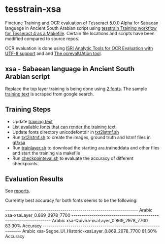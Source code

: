 # tesstrain-xsa

Finetune Training and OCR evaluation of Tesseract 5.0.0 Alpha for Sabaean language in Ancient South Arabian script using
 [tesstrain Training workflow for Tesseract 4 as a Makefile](https://github.com/tesseract-ocr/tesstrain). Certain file locations and scripts have been modified compared to source repos.

OCR evaluation is done using [ISRI Analytic Tools for OCR Evaluation with UTF-8 support](https://github.com/eddieantonio/ocreval) and  and [The ocrevalUAtion tool](https://sites.google.com/site/textdigitisation/ocrevaluation).

## xsa - Sabaean language in Ancient South Arabian script

Replace the top layer training is being done using [2 fonts](langdata/xsa.fontslist.txt). The sample [training text](langdata/xsa.txt) is scraped from google search.

## Training Steps

* Update [training text](langdata/xsa.txt)
* List [available fonts that can render the training text](langdata/xsa.fontslist.txt)
* Update fonts directory unicodefontdir in [txt2lstmf.sh](txt2lstmf.sh)
* Run [txt2lstmf.sh](txt2lstmf.sh) to create the images, ground truth and lstmf files in [gt/xsa](gt/xsa)
* Run [trainlayer.sh](trainlayer.sh) to download the starting ara.traineddata and other files and start the training via makefile
* Run [checkpointeval.sh](checkpointeval.sh) to evaluate the accuracy of different checkpoints.

## Evaluation Results

See [reports](reports/checkpointeval.txt). 

Currently best accuracy for both fonts seems to be the following:

------------------------------------------------------------------- Arabic  xsa-xsaLayer_0.869_2978_7700
------------------------------------------------------------------- Arabic xsa-Quivira-xsaLayer_0.869_2978_7700
   83.30%  Accuracy
------------------------------------------------------------------- Arabic xsa-Segoe_UI_Historic-xsaLayer_0.869_2978_7700
   81.60%  Accuracy


